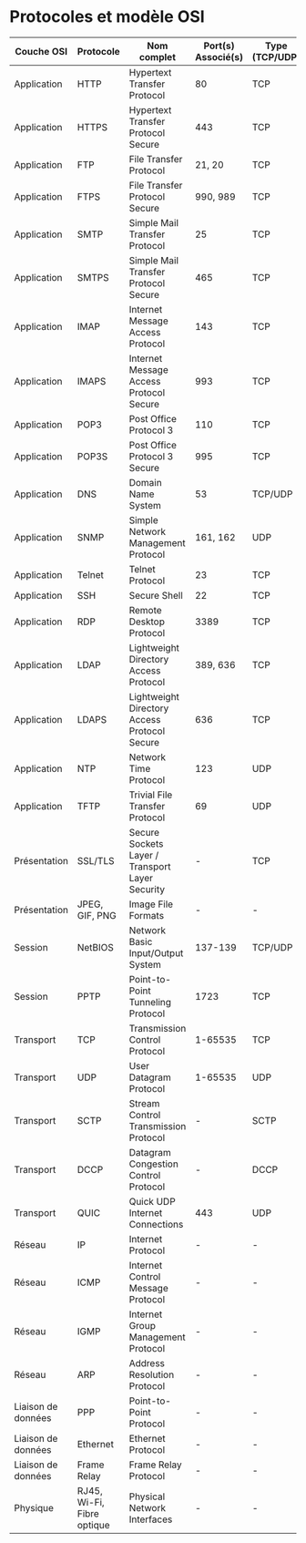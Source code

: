 # Protocoles et modèle OSI

| Couche OSI           | Protocole        | Nom complet                           | Port(s) Associé(s) | Type (TCP/UDP) |
|----------------------|-----------------|--------------------------------------|------------------|---------------|
| Application         | HTTP            | Hypertext Transfer Protocol         | 80               | TCP           |
| Application         | HTTPS           | Hypertext Transfer Protocol Secure  | 443              | TCP           |
| Application         | FTP             | File Transfer Protocol              | 21, 20           | TCP           |
| Application         | FTPS            | File Transfer Protocol Secure       | 990, 989         | TCP           |
| Application         | SMTP            | Simple Mail Transfer Protocol       | 25               | TCP           |
| Application         | SMTPS           | Simple Mail Transfer Protocol Secure | 465              | TCP           |
| Application         | IMAP            | Internet Message Access Protocol    | 143              | TCP           |
| Application         | IMAPS           | Internet Message Access Protocol Secure | 993         | TCP           |
| Application         | POP3            | Post Office Protocol 3              | 110              | TCP           |
| Application         | POP3S           | Post Office Protocol 3 Secure       | 995              | TCP           |
| Application         | DNS             | Domain Name System                  | 53               | TCP/UDP       |
| Application         | SNMP            | Simple Network Management Protocol  | 161, 162         | UDP           |
| Application         | Telnet          | Telnet Protocol                     | 23               | TCP           |
| Application         | SSH             | Secure Shell                        | 22               | TCP           |
| Application         | RDP             | Remote Desktop Protocol             | 3389             | TCP           |
| Application         | LDAP            | Lightweight Directory Access Protocol | 389, 636       | TCP           |
| Application         | LDAPS           | Lightweight Directory Access Protocol Secure | 636  | TCP           |
| Application         | NTP             | Network Time Protocol               | 123              | UDP           |
| Application         | TFTP            | Trivial File Transfer Protocol      | 69               | UDP           |
| Présentation       | SSL/TLS         | Secure Sockets Layer / Transport Layer Security | - | TCP           |
| Présentation       | JPEG, GIF, PNG  | Image File Formats                  | -                | -             |
| Session            | NetBIOS         | Network Basic Input/Output System   | 137-139          | TCP/UDP       |
| Session            | PPTP            | Point-to-Point Tunneling Protocol   | 1723             | TCP           |
| Transport          | TCP             | Transmission Control Protocol       | 1-65535          | TCP           |
| Transport          | UDP             | User Datagram Protocol              | 1-65535          | UDP           |
| Transport          | SCTP            | Stream Control Transmission Protocol | -               | SCTP          |
| Transport          | DCCP            | Datagram Congestion Control Protocol | -               | DCCP          |
| Transport          | QUIC            | Quick UDP Internet Connections      | 443              | UDP           |
| Réseau            | IP              | Internet Protocol                   | -                | -             |
| Réseau            | ICMP            | Internet Control Message Protocol   | -                | -             |
| Réseau            | IGMP            | Internet Group Management Protocol  | -                | -             |
| Réseau            | ARP             | Address Resolution Protocol         | -                | -             |
| Liaison de données | PPP             | Point-to-Point Protocol             | -                | -             |
| Liaison de données | Ethernet        | Ethernet Protocol                   | -                | -             |
| Liaison de données | Frame Relay     | Frame Relay Protocol                | -                | -             |
| Physique           | RJ45, Wi-Fi, Fibre optique | Physical Network Interfaces | -   | -             |

